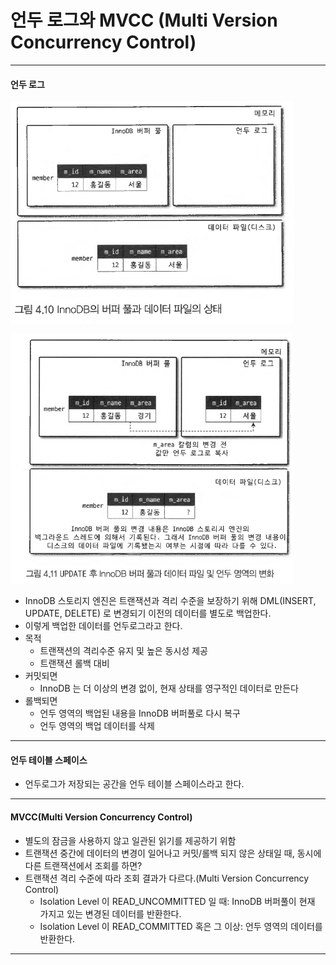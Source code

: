 # 언두 로그와 MVCC (Multi Version Concurrency Control)

---

#### 언두 로그

![mvcc-1](./imgs/mvcc-1.png)

![mvcc-2](./imgs/mvcc-2.png)

- InnoDB 스토리지 엔진은 트랜잭션과 격리 수준을 보장하기 위해 DML(INSERT, UPDATE, DELETE) 로 변경되기 이전의 데이터를 별도로 백업한다.
- 이렇게 백업한 데이터를 언두로그라고 한다.
- 목적
  - 트랜잭션의 격리수준 유지 및 높은 동시성 제공
  - 트랜잭션 롤백 대비
- 커밋되면
  - InnoDB 는 더 이상의 변경 없이, 현재 상태를 영구적인 데이터로 만든다
- 롤백되면
  - 언두 영역의 백업된 내용을 InnoDB 버퍼풀로 다시 복구
  - 언두 영역의 백업 데이터를 삭제
---

#### 언두 테이블 스페이스
- 언두로그가 저장되는 공간을 언두 테이블 스페이스라고 한다.

---

#### MVCC(Multi Version Concurrency Control)
- 별도의 잠금을 사용하지 않고 일관된 읽기를 제공하기 위함
- 트랜잭션 중간에 데이터의 변경이 일어나고 커밋/롤백 되지 않은 상태일 때, 동시에 다른 트랜잭션에서 조회를 하면?
- 트랜잭션 격리 수준에 따라 조회 결과가 다르다.(Multi Version Concurrency Control)
  - Isolation Level 이 READ_UNCOMMITTED 일 때: InnoDB 버퍼풀이 현재 가지고 있는 변경된 데이터를 반환한다.
  - Isolation Level 이 READ_COMMITTED 혹은 그 이상: 언두 영역의 데이터를 반환한다.

---
